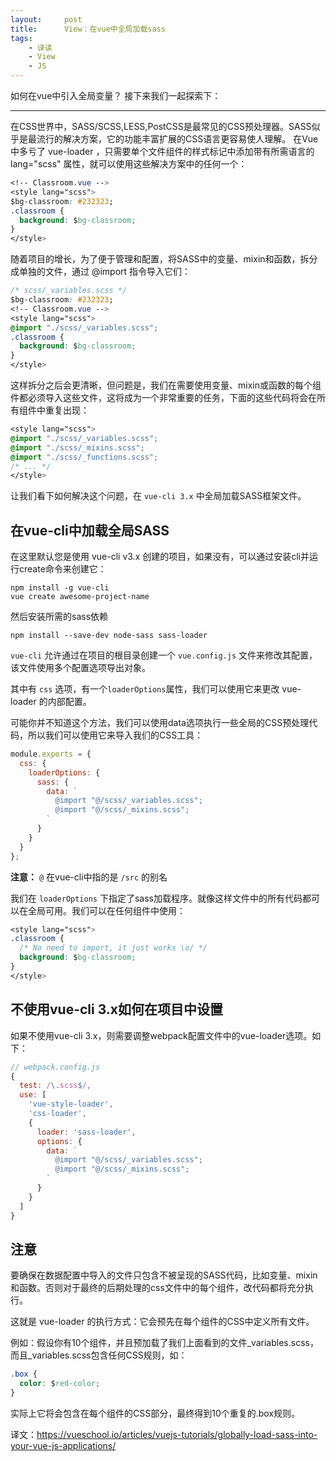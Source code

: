 ```yaml
---
layout:     post
title:      View：在vue中全局加载sass
tags:
    - 译读
    - View
    - JS
---
```


如何在vue中引入全局变量？
接下来我们一起探索下：

---

在CSS世界中，SASS/SCSS,LESS,PostCSS是最常见的CSS预处理器。SASS似乎是最流行的解决方案，它的功能丰富扩展的CSS语言更容易使人理解。
在Vue中多亏了 vue-loader ，只需要单个文件组件的样式标记中添加带有所需语言的 lang="scss" 属性，就可以使用这些解决方案中的任何一个：

```css
<!-- Classroom.vue -->
<style lang="scss">
$bg-classroom: #232323;
.classroom {
  background: $bg-classroom;
}
</style>
```

随着项目的增长，为了便于管理和配置，将SASS中的变量、mixin和函数，拆分成单独的文件，通过 @import 指令导入它们：

```css
/* scss/_variables.scss */
$bg-classroom: #232323;
<!-- Classroom.vue -->
<style lang="scss">
@import "./scss/_variables.scss";
.classroom {
  background: $bg-classroom;
}
</style>
```

这样拆分之后会更清晰，但问题是，我们在需要使用变量、mixin或函数的每个组件都必须导入这些文件，这将成为一个非常重要的任务，下面的这些代码将会在所有组件中重复出现：

```css
<style lang="scss">
@import "./scss/_variables.scss";
@import "./scss/_mixins.scss";
@import "./scss/_functions.scss";
/* ... */
</style>
```

让我们看下如何解决这个问题，在 `vue-cli 3.x` 中全局加载SASS框架文件。

## 在vue-cli中加载全局SASS

在这里默认您是使用 vue-cli v3.x 创建的项目，如果没有，可以通过安装cli并运行create命令来创建它：

```shell
npm install -g vue-cli
vue create awesome-project-name
```

然后安装所需的sass依赖

```shell
npm install --save-dev node-sass sass-loader
```

`vue-cli` 允许通过在项目的根目录创建一个 `vue.config.js` 文件来修改其配置，该文件使用多个配置选项导出对象。

其中有 `css` 选项，有一个`loaderOptions`属性，我们可以使用它来更改 vue-loader 的内部配置。

可能你并不知道这个方法，我们可以使用data选项执行一些全局的CSS预处理代码，所以我们可以使用它来导入我们的CSS工具：

```js
module.exports = {
  css: {
    loaderOptions: {
      sass: {
        data: `
          @import "@/scss/_variables.scss";
          @import "@/scss/_mixins.scss";
        `
      }
    }
  }
};
```

**注意：** `@` 在vue-cli中指的是 `/src` 的别名

我们在 `loaderOptions` 下指定了sass加载程序。就像这样文件中的所有代码都可以在全局可用。我们可以在任何组件中使用：

```css
<style lang="scss">
.classroom {
  /* No need to import, it just works \o/ */
  background: $bg-classroom;
}
</style>
```

## 不使用vue-cli 3.x如何在项目中设置

如果不使用vue-cli 3.x，则需要调整webpack配置文件中的vue-loader选项。如下：

```js
// webpack.config.js
{
  test: /\.scss$/,
  use: [
    'vue-style-loader',
    'css-loader',
    {
      loader: 'sass-loader',
      options: {
        data: `
          @import "@/scss/_variables.scss";
          @import "@/scss/_mixins.scss";
        `
      }
    }
  ]
}
```

## 注意

要确保在数据配置中导入的文件只包含不被呈现的SASS代码，比如变量、mixin和函数。否则对于最终的后期处理的css文件中的每个组件，改代码都将充分执行。

这就是 vue-loader 的执行方式：它会预先在每个组件的CSS中定义所有文件。

例如：假设你有10个组件，并且预加载了我们上面看到的文件_variables.scss，而且_variables.scss包含任何CSS规则，如：

```css
.box {
  color: $red-color;
}
```

实际上它将会包含在每个组件的CSS部分，最终得到10个重复的.box规则。

译文：https://vueschool.io/articles/vuejs-tutorials/globally-load-sass-into-your-vue-js-applications/
